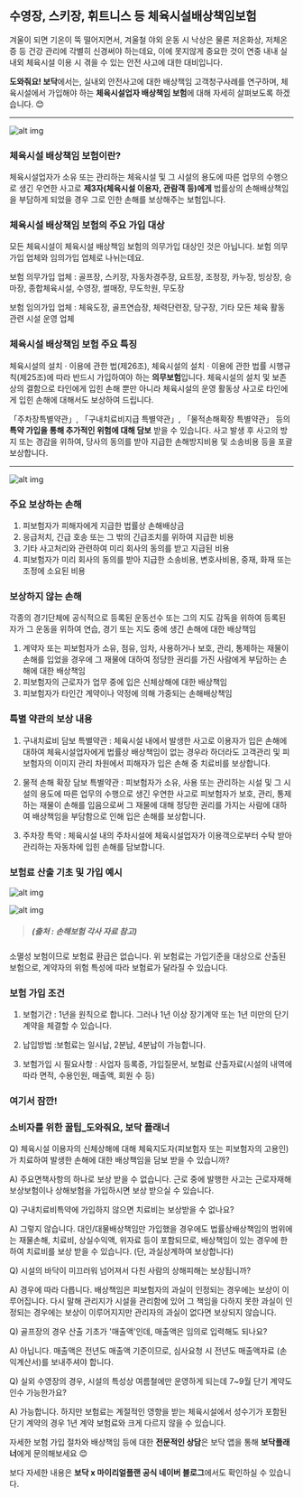 ## 수영장, 스키장, 휘트니스 등 체육시설배상책임보험

겨울이 되면 기온이 뚝 떨어지면서, 겨울철 야외 운동 시 낙상은 물론 저온화상, 저체온증 등 건강 관리에 각별히 신경써야 하는데요, 이에 못지않게 중요한 것이 연중 내내 실내외 체육시설 이용 시 겪을 수 있는 안전 사고에 대한 대비입니다. 

**도와줘요! 보닥**에서는, 실내외 안전사고에 대한 배상책임 고객청구사례를 연구하며, 체육시설에서 가입해야 하는 **체육시설업자 배상책임 보험**에 대해 자세히 살펴보도록 하겠습니다. 😊

---------------------------------------

![alt img](https://raw.githubusercontent.com/aijinet/doctor-contents/master/contents/202001/200120-3/3_수영장_스키장_휘트니스_체육시설_배상책임보험_01.png)

### 체육시설 배상책임 보험이란?

체육시설업자가 소유 또는 관리하는 체육시설 및 그 시설의 용도에 따른 업무의 수행으로 생긴 우연한 사고로 **제3자(체육시설 이용자, 관람객 등)에게** 법률상의 손해배상책임을 부담하게 되었을 경우 그로 인한 손해를 보상해주는 보험입니다.

### 체육시설 배상책임 보험의 주요 가입 대상

모든 체육시설이 체육시설 배상책임 보험의 의무가입 대상인 것은 아닙니다. 보험 의무가입 업체와 임의가입 업체로 나뉘는데요.

보험 의무가입 업체 : 골프장, 스키장, 자동차경주장, 요트장, 조정장, 카누장, 빙상장, 승마장, 종합체육시설, 수영장, 썰매장, 무도학원, 무도장

보험 임의가입 업체 : 체육도장, 골프연습장, 체력단련장, 당구장, 기타 모든 체육 활동 관련 시설 운영 업체

### 체육시설 배상책임 보험 주요 특징

체육시설의 설치 · 이용에 관한 법(제26조), 체육시설의 설치 · 이용에 관한 법률 시행규칙(제25조)에 따라 반드시 가입하여야 하는 **의무보험**입니다. 체육시설의 설치 및 보존상의 결함으로 타인에게 입힌 손해 뿐만 아니라 체육시설의 운영 활동상 사고로 타인에게 입힌 손해에 대해서도 보상하여 드립니다.

「주차장특별약관」, 「구내치료비지급 특별약관」, 「물적손해확장 특별약관」 등의 **특약 가입을 통해 추가적인 위험에 대해 담보** 받을 수 있습니다. 사고 발생 후 사고의 방지 또는 경감을 위하여, 당사의 동의를 받아 지급한 손해방지비용 및 소송비용 등을 포괄 보상합니다.

---------------------------------------

![alt img](https://raw.githubusercontent.com/aijinet/doctor-contents/master/contents/202001/200120-3/3_수영장_스키장_휘트니스_체육시설_배상책임보험_02.png)

### 주요 보상하는 손해

1. 피보험자가 피해자에게 지급한 법률상 손해배상금
2. 응급처치, 긴급 호송 또는 그 밖의 긴급조치를 위하여 지급한 비용
3. 기타 사고처리와 관련하여 미리 회사의 동의를 받고 지급된 비용
4. 피보험자가 미리 회사의 동의를 받아 지급한 소송비용, 변호사비용, 중재, 화재 또는 조정에 소요된 비용

### 보상하지 않는 손해

각종의 경기단체에 공식적으로 등록된 운동선수 또는 그의 지도 감독을 위하여 등록된 자가 그 운동을 위하여 연습, 경기 또는 지도 중에 생긴 손해에 대한 배상책임

1. 계약자 또는 피보험자가 소유, 점유, 임차, 사용하거나 보호, 관리, 통제하는 재물이 손해를 입었을 경우에 그 재물에 대하여 정당한 권리를 가진 사람에게 부담하는 손해에 대한 배상책임
2. 피보험자의 근로자가 업무 중에 입은 신체상해에 대한 배상책임
3. 피보험자가 타인간 계약이나 약정에 의해 가중되는 손해배상책임

### 특별 약관의 보상 내용

1. 구내치료비 담보 특별약관 : 체육시설 내에서 발생한 사고로 이용자가 입은 손해에 대하여 체육시설업자에게 법률상 배상책임이 없는 경우라 하더라도 고객관리 및 피보험자의 이미지 관리 차원에서 피해자가 입은 손해 중 치료비를 보상합니다.

2. 물적 손해 확장 담보 특별약관 : 피보험자가 소유, 사용 또는 관리하는 시설 및 그 시설의 용도에 따른 업무의 수행으로 생긴 우연한 사고로 피보험자가 보호, 관리, 통제하는 재물이 손해를 입음으로써 그 재물에 대해 정당한 권리를 가지는 사람에 대하여 배상책임을 부담함으로 인해 입은 손해를 보상합니다.

3. 주차장 특약 : 체육시설 내의 주차시설에 체육시설업자가 이용객으로부터 수탁 받아 관리하는 자동차에 입힌 손해를 담보합니다.

### 보험료 산출 기초 및 가입 예시

![alt img](https://raw.githubusercontent.com/aijinet/doctor-contents/master/contents/202001/200120-3/3_수영장_스키장_휘트니스_체육시설_배상책임보험_03.png)

![alt img](https://raw.githubusercontent.com/aijinet/doctor-contents/master/contents/202001/200120-3/3_수영장_스키장_휘트니스_체육시설_배상책임보험_04.png)
> ##### (출처 : 손해보험 각사 자료 참고)

소멸성 보험이므로 보험료 환급은 없습니다. 위 보험료는 가입기준을 대상으로 산출된 보험으로, 계약자의 위험 특성에 따라 보험료가 달라질 수 있습니다.

### 보험 가입 조건

1. 보험기간 : 1년을 원칙으로 합니다. 그러나 1년 이상 장기계약 또는 1년 미만의 단기 계약을 체결할 수 있습니다.

2. 납입방법 :보험료는 일시납, 2분납, 4분납이 가능합니다.

3. 보험가입 시 필요사항 : 사업자 등록증, 가입질문서, 보험료 산출자료(시설의 내역에 따라 면적, 수용인원, 매출액, 회원 수 등)

### 여기서 잠깐!
### 소비자를 위한 꿀팁_도와줘요, 보닥 플래너

Q) 체육시설 이용자의 신체상해에 대해 체육지도자(피보험자 또는 피보험자의 고용인)가 치료하여 발생한 손해에 대한 배상책임을 담보 받을 수 있습니까?

A) 주요면책사항의 하나로 보상 받을 수 없습니다. 근로 중에 발행한 사고는 근로자재해보상보험이나 상해보험을 가입하시면 보상 받으실 수 있습니다.

Q) 구내치료비특약에 가입하지 않으면 치료비는 보상받을 수 없나요?

A) 그렇지 않습니다. 대인/대물배상책임만 가입했을 경우에도 법률상배상책임의 범위에는 재물손해, 치료비, 상실수익액, 위자료 등이 포함되므로, 배상책임이 있는 경우에 한하여 치료비를 보상 받을 수 있습니다. (단, 과실상계하여 보상합니다)

Q) 시설의 바닥이 미끄러워 넘어져서 다친 사람의 상해피해는 보상됩니까?

A) 경우에 따라 다릅니다. 배상책임은 피보험자의 과실이 인정되는 경우에는 보상이 이루어집니다. 다시 말해 관리지가 시설을 관리함에 있어 그 책임을 다하지 못한 과실이 인정되는 경우에는 보상이 이루어지지만 관리자의 과실이 없다면 보상되지 않습니다.

Q) 골프장의 경우 산출 기초가 '매출액'인데, 매출액은 임의로 입력해도 되나요?

A) 아닙니다. 매출액은 전년도 매출액 기준이므로, 심사요청 시 전년도 매출액자료 (손익계산서)를 보내주셔야 합니다.

Q) 실외 수영장의 경우, 시설의 특성상 여름철에만 운영하게 되는데 7~9월 단기 계약도 인수 가능한가요?

A) 가능합니다. 하지만 보험료는 계절적인 영향을 받는 체육시설에서 성수기가 포함된 단기 계약의 경우 1년 계약 보험료와 크게 다르지 않을 수 있습니다.

자세한 보험 가입 절차와 배상책임 등에 대한 **전문적인 상담**은 보닥 앱을 통해 **보닥플래너**에게 문의해보세요 😊

보다 자세한 내용은 **보닥 x 마이리얼플랜 공식 네이버 블로그**에서도 확인하실 수 있습니다.
